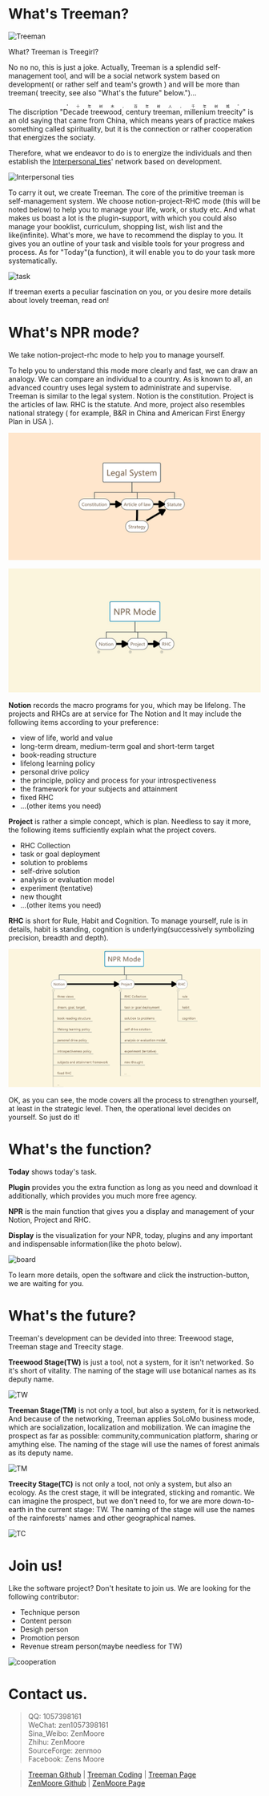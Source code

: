 # What's Treeman?

![Treeman](https://images.pexels.com/photos/1078058/pexels-photo-1078058.jpeg?auto=compress&cs=tinysrgb&dpr=2&h=350)

What? Treeman is Treegirl?

No no no, this is just a joke. Actually, Treeman is a splendid self-management tool, and will be a social network system based on development( or rather self and team's growth ) and will be more than treeman( treecity, see also "What's the future" below.")...

The discription "<ruby>Decade treewood, century treeman, millenium treecity<rt>"十年树木，百年树人，千年树城"</rt></ruby>" is an old saying that came from China, which means years of practice makes something called spirituality, but it is the connection or rather cooperation that energizes the sociaty.

Therefore, what we endeavor to do is to energize the individuals and then establish the [Interpersonal_ties](https://en.m.wikipedia.org/wiki/Interpersonal_ties)' network based on development.

![Interpersonal ties](https://images.pexels.com/photos/1083623/pexels-photo-1083623.jpeg?auto=compress&cs=tinysrgb&dpr=2&h=650&w=940)

To carry it out, we create Treeman. The core of the primitive treeman is self-management system. We choose notion-project-RHC mode (this will be noted below) to help you to manage your life, work, or study etc. And what makes us  boast a lot is the plugin-support, with which you could also manage your booklist, curriculum, shopping list, wish list and the like(infinite). What's more, we have to recommend the display to you. It gives you an outline of your task and visible tools for your progress and process. As for "Today"(a function), it will enable you to do your task more systematically.

![task](https://images.pexels.com/photos/1020323/pexels-photo-1020323.jpeg?auto=compress&cs=tinysrgb&dpr=2&h=350)

If treeman exerts a peculiar fascination on you, or you desire more details about lovely treeman, read on!

# What's NPR mode?

We take notion-project-rhc mode to help you to manage yourself.

To help you to understand this mode more clearly and fast, we can draw an analogy. We can compare an individual to a country. As is known to all, an advanced country uses legal system to administrate and supervise. Treeman is similar to the legal system. Notion is the constitution. Project is the articles of law. RHC is the statute. And more, project also resembles national strategy ( for example, B&R in China and American First Energy Plan in USA ).

![Legal System](https://github.com/ZenMoore/Treeman/blob/master/image/promotion/Legal%20System.png?raw=true)

![NPR Mode](https://github.com/ZenMoore/Treeman/blob/master/image/promotion/NPR_Mode.jpg?raw=true)

**Notion** records the macro programs for you, which may be lifelong. The projects and RHCs are at service for The Notion and  It may include the following items according to your preference:
* view of life, world and value
* long-term dream, medium-term goal and short-term target
* book-reading structure
* lifelong learning policy
* personal drive policy
* the principle, policy and process for your introspectiveness
* the framework for your subjects and attainment
* fixed RHC
* ...(other items you need)

**Project** is rather a simple concept, which is plan. Needless to say it more, the following items sufficiently explain what the project covers.
* RHC Collection
* task or goal deployment
* solution to problems
* self-drive solution
* analysis or evaluation model
* experiment (tentative)
* new thought
*  ...(other items you need)

**RHC** is short for Rule, Habit and Cognition. To manage yourself, rule is in details, habit is standing, cognition is underlying(successively symbolizing precision, breadth and depth).

![NPR Mode in details](https://github.com/ZenMoore/Treeman/blob/master/image/promotion/NPR_Mode_Detail.png?raw=true)

OK, as you can see, the mode covers all the process to strengthen yourself, at least in the strategic level. Then, the operational level decides on yourself. So just do it!

# What's the function?

**Today** shows today's task.

**Plugin** provides you the extra function as long as you need and download it additionally, which provides you much more free agency.

**NPR** is the main function that gives you a display and management of your Notion, Project and RHC.

**Display** is the visualization for your NPR, today, plugins and any important and indispensable information(like the photo below).

![board](https://images.pexels.com/photos/669615/pexels-photo-669615.jpeg?auto=compress&cs=tinysrgb&dpr=2&h=350)

To learn more details, open the software and click the instruction-button, we are waiting for you.

# What's the future?

Treeman's development can be devided into three: Treewood stage, Treeman stage and Treecity stage.

**Treewood Stage(TW)** is just a tool, not a system, for it isn't networked. So it's short of vitality. The naming of the stage will use botanical names as its deputy name.

![TW](https://images.pexels.com/photos/923167/pexels-photo-923167.jpeg?auto=compress&cs=tinysrgb&dpr=2&h=350)

**Treeman Stage(TM)** is not only a tool, but also a system, for it is networked. And because of the networking, Treeman applies SoLoMo business mode, which are socialization, localization and mobilization. We can imagine the prospect as far as possible: community,communication platform, sharing or amything else. The naming of the stage will use the names of forest animals as its deputy name.

![TM](https://images.pexels.com/photos/312491/pexels-photo-312491.jpeg?auto=compress&cs=tinysrgb&dpr=2&h=350)

**Treecity Stage(TC)** is not only a tool, not only a system, but also an ecology. As the crest stage, it will be integrated, sticking and romantic. We can imagine the prospect, but we don't need to, for we are more down-to-earth in the current stage: TW. The naming of the stage will use the names of the rainforests' names and other geographical names.

![TC](https://images.pexels.com/photos/301930/pexels-photo-301930.jpeg?auto=compress&cs=tinysrgb&dpr=2&h=350)

# Join us!

Like the software project? Don't hesitate to join us. We are looking for the following contributor: 

*  Technique person
*  Content person
*  Desigh person
*  Promotion person
*  Revenue stream person(maybe needless for TW)

![cooperation](https://images.pexels.com/photos/7075/people-office-group-team.jpg?auto=compress&cs=tinysrgb&dpr=2&h=350)

# Contact us.

> QQ: 1057398161 <br>
> WeChat: zen1057398161<br>
> Sina_Weibo: ZenMoore <br>
> Zhihu: ZenMoore<br>
> SourceForge: zenmoo<br> 
> Facebook: Zens Moore<br>


> [Treeman Github](https://github.com/ZenMoore/Treeman) |
> [Treeman Coding](https://coding.net/u/ZenMoore/p/Treeman) |
> [Treeman Page](https://ZenMoore.github.io/Treeman)<br>
> [ZenMoore Github](https://github.com/ZenMoore) |
> [ZenMoore Page](https://zenmoore.github.io)<br>
